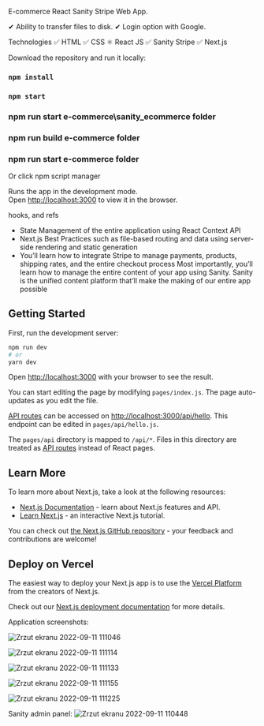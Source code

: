 E-commerce React Sanity Stripe Web App.

✔ Ability to transfer files to disk. ✔ Login option with Google.

Technologies ✅ HTML ✅ CSS ⚛ React JS ✅ Sanity Stripe ✅ Next.js

Download the repository and run it locally:

### `npm install`

### `npm start`



### npm run start e-commerce\sanity_ecommerce folder
### npm run build e-commerce folder
### npm run start e-commerce folder

Or click npm script manager

Runs the app in the development mode.<br />
Open [http://localhost:3000](http://localhost:3000) to view it in the browser.

 hooks, and refs
-  State Management of the entire application using React Context API
- Next.js Best Practices such as file-based routing and data using server-side rendering and static generation
- You’ll learn how to integrate Stripe to manage payments, products, shipping rates, and the entire checkout process
Most importantly, you’ll learn how to manage the entire content of your app using Sanity. Sanity is the unified content platform that’ll make the making of our entire app possible

## Getting Started

First, run the development server:

```bash
npm run dev
# or
yarn dev
```

Open [http://localhost:3000](http://localhost:3000) with your browser to see the result.

You can start editing the page by modifying `pages/index.js`. The page auto-updates as you edit the file.

[API routes](https://nextjs.org/docs/api-routes/introduction) can be accessed on [http://localhost:3000/api/hello](http://localhost:3000/api/hello). This endpoint can be edited in `pages/api/hello.js`.

The `pages/api` directory is mapped to `/api/*`. Files in this directory are treated as [API routes](https://nextjs.org/docs/api-routes/introduction) instead of React pages.

## Learn More

To learn more about Next.js, take a look at the following resources:

- [Next.js Documentation](https://nextjs.org/docs) - learn about Next.js features and API.
- [Learn Next.js](https://nextjs.org/learn) - an interactive Next.js tutorial.

You can check out [the Next.js GitHub repository](https://github.com/vercel/next.js/) - your feedback and contributions are welcome!

## Deploy on Vercel

The easiest way to deploy your Next.js app is to use the [Vercel Platform](https://vercel.com/new?utm_medium=default-template&filter=next.js&utm_source=create-next-app&utm_campaign=create-next-app-readme) from the creators of Next.js.

Check out our [Next.js deployment documentation](https://nextjs.org/docs/deployment) for more details.

Application screenshots:

![Zrzut ekranu 2022-09-11 111046](https://user-images.githubusercontent.com/92208474/189520472-6e25fd25-de2c-4362-841b-1d726cb7340f.jpg)

![Zrzut ekranu 2022-09-11 111114](https://user-images.githubusercontent.com/92208474/189520482-551e4b12-cd8c-4522-9370-0c9ece9cba8c.jpg)

![Zrzut ekranu 2022-09-11 111133](https://user-images.githubusercontent.com/92208474/189520485-877dc3b6-ae09-48b0-98f1-f72cafa03892.jpg)

![Zrzut ekranu 2022-09-11 111155](https://user-images.githubusercontent.com/92208474/189520504-498954af-0624-4bda-9c9c-31fdc769ecdb.jpg)

![Zrzut ekranu 2022-09-11 111225](https://user-images.githubusercontent.com/92208474/189520507-d24a09e5-3d87-4d7c-8b66-2828c471e6bd.jpg)

Sanity admin panel:
![Zrzut ekranu 2022-09-11 110448](https://user-images.githubusercontent.com/92208474/189520512-74d8fdf4-e022-4c36-b666-1c7563eb40b5.jpg)



